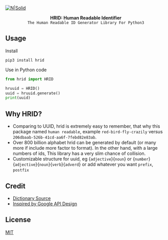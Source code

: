 [![N|Solid](https://repository-images.githubusercontent.com/324334992/6016fe00-4882-11eb-8824-68c825521965)](https://github.com/hnimminh/human-readable-id)


<p align="center">
  <strong>HRID: Human Readable Identifier</strong>
  <br>
  <code>The Human Readable ID Generator Library For Python3</code>
  <br>
</p>

## Usage

Install
```
pip3 install hrid
```

Use in Python code
```python
from hrid import HRID

hruuid = HRID()
uuid = hruuid.generate()
print(uuid)
```

## Why HRID?
* Comparing to UUID, hrid is extremely easy to remember, that why this package named `human readable`, example `red-bird-fly-crazily` versus `206dbaab-526b-41cd-aa6f-7febd82e83ab`. 
* Over 800 billion alphabet hrid can be generated by default (or many more if include more factor to format). In the other hand, with a large numbers of ids, This library has a very slim chance of collision.
* Customizable structure for uuid, eg {`adjective`}{`noun`} or {`number`}{`adjective`}{`noun`}{`verb`}{`adverd`} or add whatever you want `prefix`, `postfix`

## Credit
* [Dictionary Source](https://github.com/dariusk/corpora)
* [Inspired by Google API Design](https://cloud.google.com/blog/products/gcp/api-design-choosing-between-names-and-identifiers-in-urls)

## License

[MIT](./LICENSE)
